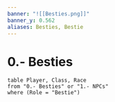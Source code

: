 ```yaml
---
banner: "![[Besties.png]]"
banner_y: 0.562
aliases: Besties, Bestie
---
```

# 0.- Besties
```dataview
table Player, Class, Race
from "0.- Besties" or "1.- NPCs"
where (Role = "Bestie")
```
